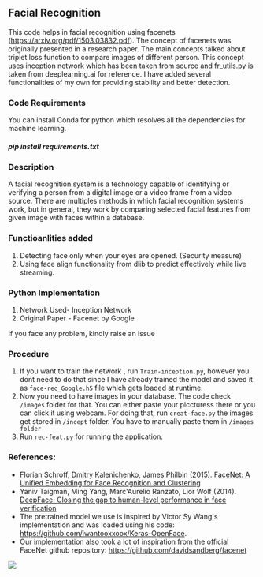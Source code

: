 ## Facial Recognition
This code helps in facial recognition using facenets (https://arxiv.org/pdf/1503.03832.pdf). The concept of facenets was originally presented in a research paper.
The main concepts talked about triplet loss function to compare images of different person.
This concept uses inception network which has been taken from source and fr_utils.py is taken from deeplearning.ai for reference.
I have added several functionalities of my own for providing stability and better detection. 


### Code Requirements
You can install Conda for python which resolves all the dependencies for machine learning.

##### pip install requirements.txt

### Description
A facial recognition system is a technology capable of identifying or verifying a person from a digital image or a video frame from a video source. There are multiples methods in which facial recognition systems work, but in general, they work by comparing selected facial features from given image with faces within a database.

### Functioanlities added
1) Detecting face only when your eyes are opened. (Security measure)
2) Using face align functionality from dlib to predict effectively while live streaming.


### Python  Implementation

1) Network Used- Inception Network
2) Original Paper - Facenet by Google

If you face any problem, kindly raise an issue

### Procedure

1) If you want to train the network , run `Train-inception.py`, however you dont need to do that since I have already trained the model and saved it as 
`face-rec_Google.h5` file which gets loaded at runtime.
2) Now you need to have images in your database. The code check `/images` folder for that. You can either paste your piccturess there or you can click it using webcam.
For doing that, run `creat-face.py` the images get stored in `/incept` folder. You have to manually paste them in `/images folder`
3) Run `rec-feat.py` for running the application.

### References:
 
 - Florian Schroff, Dmitry Kalenichenko, James Philbin (2015). [FaceNet: A Unified Embedding for Face Recognition and Clustering](https://arxiv.org/pdf/1503.03832.pdf)
 - Yaniv Taigman, Ming Yang, Marc'Aurelio Ranzato, Lior Wolf (2014). [DeepFace: Closing the gap to human-level performance in face verification](https://research.fb.com/wp-content/uploads/2016/11/deepface-closing-the-gap-to-human-level-performance-in-face-verification.pdf) 
 - The pretrained model we use is inspired by Victor Sy Wang's implementation and was loaded using his code: https://github.com/iwantooxxoox/Keras-OpenFace.
 - Our implementation also took a lot of inspiration from the official FaceNet github repository: https://github.com/davidsandberg/facenet  

<img src="https://github.com/akshaybahadur21/Facial-Recognition-using-Facenet/blob/master/Face-Rec.gif">





